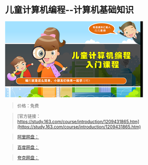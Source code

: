 # 儿童计算机编程--计算机基础知识

![img](../../../assets/study163/free/28d649a69f05454fa5375caf31bd294e.png)

> 价格：免费

> [官方链接：https://study.163.com/course/introduction/1209431865.htm](https://study.163.com/course/introduction/1209431865.htm)

> [阿里网盘：]()

> [百度网盘：]()

> [夸克网盘：]()
